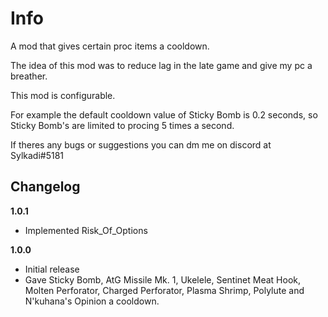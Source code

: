 # Info

A mod that gives certain proc items a cooldown.

The idea of this mod was to reduce lag in the late game and give my pc a breather.

This mod is configurable.

For example the default cooldown value of Sticky Bomb is 0.2 seconds, so Sticky Bomb's are limited to procing 5 times a second.

If theres any bugs or suggestions you can dm me on discord at Sylkadi#5181 

## Changelog

**1.0.1**

* Implemented Risk_Of_Options

**1.0.0**

* Initial release
* Gave Sticky Bomb, AtG Missile Mk. 1, Ukelele, Sentinet Meat Hook, Molten Perforator, Charged Perforator, Plasma Shrimp, Polylute and N'kuhana's Opinion a cooldown.
